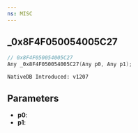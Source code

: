 ```yaml
---
ns: MISC
---
```

## _0x8F4F050054005C27

```c
// 0x8F4F050054005C27
Any _0x8F4F050054005C27(Any p0, Any p1);
```

```
NativeDB Introduced: v1207
```

## Parameters
* **p0**:
* **p1**:
